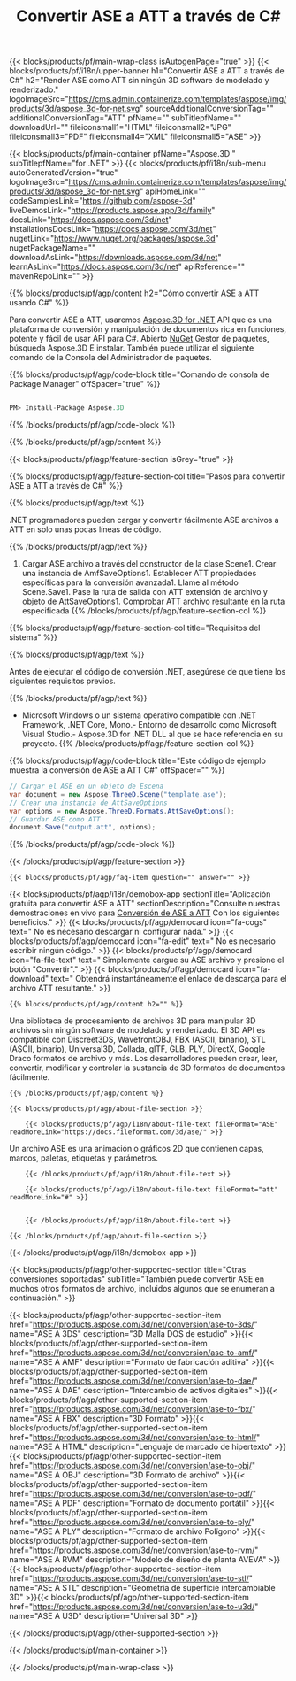 ﻿---
title: Convertir ASE a ATT a través de C# 
url: /es/net/conversion/ase-to-att/ 
description: Código de muestra para la conversión de ASE a ATT C#. Use API código de ejemplo para los archivos por lotes ASE a la conversión de ATT dentro de VB.NET, Asp.NET o cualquier aplicación basada en .NET.
---
{{< blocks/products/pf/main-wrap-class isAutogenPage="true" >}}
{{< blocks/products/pf/i18n/upper-banner h1="Convertir ASE a ATT a través de C#" h2="Render ASE como ATT sin ningún 3D software de modelado y renderizado." logoImageSrc="https://cms.admin.containerize.com/templates/aspose/img/products/3d/aspose_3d-for-net.svg" sourceAdditionalConversionTag="" additionalConversionTag="ATT" pfName="" subTitlepfName="" downloadUrl="" fileiconsmall1="HTML" fileiconsmall2="JPG" fileiconsmall3="PDF" fileiconsmall4="XML" fileiconsmall5="ASE" >}}

{{< blocks/products/pf/main-container pfName="Aspose.3D " subTitlepfName="for .NET" >}}
{{< blocks/products/pf/i18n/sub-menu autoGeneratedVersion="true" logoImageSrc="https://cms.admin.containerize.com/templates/aspose/img/products/3d/aspose_3d-for-net.svg" apiHomeLink="" codeSamplesLink="https://github.com/aspose-3d" liveDemosLink="https://products.aspose.app/3d/family" docsLink="https://docs.aspose.com/3d/net" installationsDocsLink="https://docs.aspose.com/3d/net" nugetLink="https://www.nuget.org/packages/aspose.3d" nugetPackageName="" downloadAsLink="https://downloads.aspose.com/3d/net" learnAsLink="https://docs.aspose.com/3d/net" apiReference="" mavenRepoLink="" >}}

{{% blocks/products/pf/agp/content h2="Cómo convertir ASE a ATT usando C#" %}}

 Para convertir ASE a ATT, usaremos
 [Aspose.3D for .NET](https://products.aspose.com/3d/net) 
 API que es una plataforma de conversión y manipulación de documentos rica en funciones, potente y fácil de usar API para C#. Abierto
 [NuGet](https://www.nuget.org/packages/aspose.3d) 
 Gestor de paquetes, búsqueda
 Aspose.3D 
 E instalar. También puede utilizar el siguiente comando de la Consola del Administrador de paquetes.

{{% blocks/products/pf/agp/code-block title="Comando de consola de Package Manager" offSpacer="true" %}}

```cs

PM> Install-Package Aspose.3D


```

{{% /blocks/products/pf/agp/code-block %}}

{{% /blocks/products/pf/agp/content %}}

{{< blocks/products/pf/agp/feature-section isGrey="true" >}}

{{% blocks/products/pf/agp/feature-section-col title="Pasos para convertir ASE a ATT a través de C#" %}}

{{% blocks/products/pf/agp/text %}}

 .NET programadores pueden cargar y convertir fácilmente ASE archivos a ATT en solo unas pocas líneas de código.

{{% /blocks/products/pf/agp/text %}}

1. Cargar ASE archivo a través del constructor de la clase Scene1. Crear una instancia de AmfSaveOptions1. Establecer ATT propiedades específicas para la conversión avanzada1. Llame al método Scene.Save1. Pase la ruta de salida con ATT extensión de archivo y objeto de AttSaveOptions1. Comprobar ATT archivo resultante en la ruta especificada
{{% /blocks/products/pf/agp/feature-section-col %}}

{{% blocks/products/pf/agp/feature-section-col title="Requisitos del sistema" %}}

{{% blocks/products/pf/agp/text %}}

 Antes de ejecutar el código de conversión .NET, asegúrese de que tiene los siguientes requisitos previos.

{{% /blocks/products/pf/agp/text %}}

- Microsoft Windows o un sistema operativo compatible con .NET Framework, .NET Core, Mono.- Entorno de desarrollo como Microsoft Visual Studio.- Aspose.3D for .NET DLL al que se hace referencia en su proyecto.
{{% /blocks/products/pf/agp/feature-section-col %}}

{{% blocks/products/pf/agp/code-block title="Este código de ejemplo muestra la conversión de ASE a ATT C#" offSpacer="" %}}

```cs
// Cargar el ASE en un objeto de Escena 
var document = new Aspose.ThreeD.Scene("template.ase");
// Crear una instancia de AttSaveOptions 
var options = new Aspose.ThreeD.Formats.AttSaveOptions();
// Guardar ASE como ATT 
document.Save("output.att", options); 


```

{{% /blocks/products/pf/agp/code-block %}}

{{< /blocks/products/pf/agp/feature-section >}}

    {{< blocks/products/pf/agp/faq-item question="" answer="" >}}
 

<!-- aboutfile Starts -->

{{< blocks/products/pf/agp/i18n/demobox-app sectionTitle="Aplicación gratuita para convertir ASE a ATT" sectionDescription="Consulte nuestras demostraciones en vivo para [Conversión de ASE a ATT](https://products.aspose.app/3d/conversion/ase-to-att) Con los siguientes beneficios." >}}
        {{< blocks/products/pf/agp/democard icon="fa-cogs" text=" No es necesario descargar ni configurar nada." >}}
        {{< blocks/products/pf/agp/democard icon="fa-edit" text=" No es necesario escribir ningún código." >}}
        {{< blocks/products/pf/agp/democard icon="fa-file-text" text=" Simplemente cargue su ASE archivo y presione el botón \"Convertir\"." >}}
        {{< blocks/products/pf/agp/democard icon="fa-download" text=" Obtendrá instantáneamente el enlace de descarga para el archivo ATT resultante." >}}

    {{% blocks/products/pf/agp/content h2="" %}}

 Una biblioteca de procesamiento de archivos 3D para manipular 3D archivos sin ningún software de modelado y renderizado. El 3D API es compatible con Discreet3DS, WavefrontOBJ, FBX (ASCII, binario), STL (ASCII, binario), Universal3D, Collada, glTF, GLB, PLY, DirectX, Google Draco formatos de archivo y más. Los desarrolladores pueden crear, leer, convertir, modificar y controlar la sustancia de 3D formatos de documentos fácilmente.



    {{% /blocks/products/pf/agp/content %}}

    {{< blocks/products/pf/agp/about-file-section >}}

        {{< blocks/products/pf/agp/i18n/about-file-text fileFormat="ASE" readMoreLink="https://docs.fileformat.com/3d/ase/" >}}
Un archivo ASE es una animación o gráficos 2D que contienen capas, marcos, paletas, etiquetas y parámetros.

        {{< /blocks/products/pf/agp/i18n/about-file-text >}}

        {{< blocks/products/pf/agp/i18n/about-file-text fileFormat="att" readMoreLink="#" >}}


        {{< /blocks/products/pf/agp/i18n/about-file-text >}}

    {{< /blocks/products/pf/agp/about-file-section >}}

{{< /blocks/products/pf/agp/i18n/demobox-app >}}

<!-- aboutfile Ends -->

{{< blocks/products/pf/agp/other-supported-section title="Otras conversiones soportadas" subTitle="También puede convertir ASE en muchos otros formatos de archivo, incluidos algunos que se enumeran a continuación." >}}

{{< blocks/products/pf/agp/other-supported-section-item href="https://products.aspose.com/3d/net/conversion/ase-to-3ds/" name="ASE A 3DS" description="3D Malla DOS de estudio" >}}{{< blocks/products/pf/agp/other-supported-section-item href="https://products.aspose.com/3d/net/conversion/ase-to-amf/" name="ASE A AMF" description="Formato de fabricación aditiva" >}}{{< blocks/products/pf/agp/other-supported-section-item href="https://products.aspose.com/3d/net/conversion/ase-to-dae/" name="ASE A DAE" description="Intercambio de activos digitales" >}}{{< blocks/products/pf/agp/other-supported-section-item href="https://products.aspose.com/3d/net/conversion/ase-to-fbx/" name="ASE A FBX" description="3D Formato" >}}{{< blocks/products/pf/agp/other-supported-section-item href="https://products.aspose.com/3d/net/conversion/ase-to-html/" name="ASE A HTML" description="Lenguaje de marcado de hipertexto" >}}{{< blocks/products/pf/agp/other-supported-section-item href="https://products.aspose.com/3d/net/conversion/ase-to-obj/" name="ASE A OBJ" description="3D Formato de archivo" >}}{{< blocks/products/pf/agp/other-supported-section-item href="https://products.aspose.com/3d/net/conversion/ase-to-pdf/" name="ASE A PDF" description="Formato de documento portátil" >}}{{< blocks/products/pf/agp/other-supported-section-item href="https://products.aspose.com/3d/net/conversion/ase-to-ply/" name="ASE A PLY" description="Formato de archivo Polígono" >}}{{< blocks/products/pf/agp/other-supported-section-item href="https://products.aspose.com/3d/net/conversion/ase-to-rvm/" name="ASE A RVM" description="Modelo de diseño de planta AVEVA" >}}{{< blocks/products/pf/agp/other-supported-section-item href="https://products.aspose.com/3d/net/conversion/ase-to-stl/" name="ASE A STL" description="Geometría de superficie intercambiable 3D" >}}{{< blocks/products/pf/agp/other-supported-section-item href="https://products.aspose.com/3d/net/conversion/ase-to-u3d/" name="ASE A U3D" description="Universal 3D" >}}

{{< /blocks/products/pf/agp/other-supported-section >}}

{{< /blocks/products/pf/main-container >}}
    
{{< /blocks/products/pf/main-wrap-class >}}